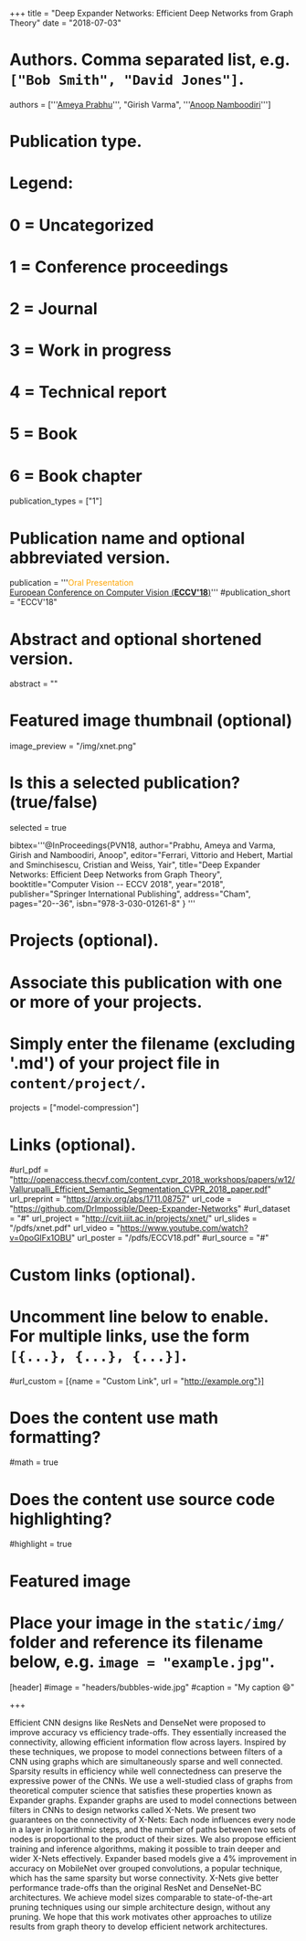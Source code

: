 +++
title = "Deep Expander Networks: Efficient Deep Networks from Graph Theory"
date = "2018-07-03"

# Authors. Comma separated list, e.g. `["Bob Smith", "David Jones"]`.
authors = ['''<a href='https://researchweb.iiit.ac.in/~ameya.prabhu/'>Ameya Prabhu</a>''', "Girish Varma", '''<a href="https://faculty.iiit.ac.in/~anoop/">Anoop Namboodiri</a>''']

# Publication type.
# Legend:
# 0 = Uncategorized
# 1 = Conference proceedings
# 2 = Journal
# 3 = Work in progress
# 4 = Technical report
# 5 = Book
# 6 = Book chapter
publication_types = ["1"]

# Publication name and optional abbreviated version.
publication = '''<span style='color: orange'>Oral Presentation</span><br/><a href='https://eccv2018.org/'>European Conference on Computer Vision (<strong>ECCV'18</strong>)</a>'''
#publication_short = "ECCV'18"

# Abstract and optional shortened version.
abstract = ""

# Featured image thumbnail (optional)
image_preview = "/img/xnet.png"

# Is this a selected publication? (true/false)
selected = true

bibtex='''@InProceedings{PVN18,
author="Prabhu, Ameya
and Varma, Girish
and Namboodiri, Anoop",
editor="Ferrari, Vittorio
and Hebert, Martial
and Sminchisescu, Cristian
and Weiss, Yair",
title="Deep Expander Networks: Efficient Deep Networks from Graph Theory",
booktitle="Computer Vision -- ECCV 2018",
year="2018",
publisher="Springer International Publishing",
address="Cham",
pages="20--36",
isbn="978-3-030-01261-8"
}
'''

# Projects (optional).
#   Associate this publication with one or more of your projects.
#   Simply enter the filename (excluding '.md') of your project file in `content/project/`.
projects = ["model-compression"]

# Links (optional).
#url_pdf = "http://openaccess.thecvf.com/content_cvpr_2018_workshops/papers/w12/Vallurupalli_Efficient_Semantic_Segmentation_CVPR_2018_paper.pdf" 
url_preprint = "https://arxiv.org/abs/1711.08757"
url_code = "https://github.com/DrImpossible/Deep-Expander-Networks"
#url_dataset = "#"
url_project = "http://cvit.iiit.ac.in/projects/xnet/"
url_slides = "/pdfs/xnet.pdf"
url_video = "https://www.youtube.com/watch?v=0poGlFx1OBU"
url_poster = "/pdfs/ECCV18.pdf"
#url_source = "#"

# Custom links (optional).
#   Uncomment line below to enable. For multiple links, use the form `[{...}, {...}, {...}]`.
#url_custom = [{name = "Custom Link", url = "http://example.org"}]

# Does the content use math formatting?
#math = true

# Does the content use source code highlighting?
#highlight = true

# Featured image
# Place your image in the `static/img/` folder and reference its filename below, e.g. `image = "example.jpg"`.
[header]
#image = "headers/bubbles-wide.jpg"
#caption = "My caption :smile:"

+++

Efficient CNN designs like ResNets and DenseNet were proposed to improve accuracy vs efficiency trade-offs. They essentially increased the connectivity, allowing efficient information flow across layers. Inspired by these techniques, we propose to model connections between filters of a CNN using graphs which are simultaneously sparse and well connected. Sparsity results in efficiency while well connectedness can preserve the expressive power of the CNNs. We use a well-studied class of graphs from theoretical computer science that satisfies these properties known as Expander graphs. Expander graphs are used to model connections between filters in CNNs to design networks called X-Nets. We present two guarantees on the connectivity of X-Nets: Each node influences every node in a layer in logarithmic steps, and the number of paths between two sets of nodes is proportional to the product of their sizes. We also propose efficient training and inference algorithms, making it possible to train deeper and wider X-Nets effectively. 
Expander based models give a 4% improvement in accuracy on MobileNet over grouped convolutions, a popular technique, which has the same sparsity but worse connectivity. X-Nets give better performance trade-offs than the original ResNet and DenseNet-BC architectures. We achieve model sizes comparable to state-of-the-art pruning techniques using our simple architecture design, without any pruning. We hope that this work motivates other approaches to utilize results from graph theory to develop efficient network architectures.
